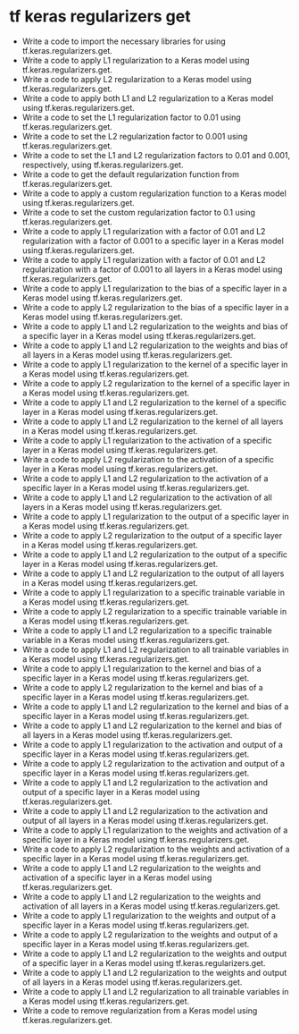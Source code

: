 # tf keras regularizers get

- Write a code to import the necessary libraries for using tf.keras.regularizers.get.
- Write a code to apply L1 regularization to a Keras model using tf.keras.regularizers.get.
- Write a code to apply L2 regularization to a Keras model using tf.keras.regularizers.get.
- Write a code to apply both L1 and L2 regularization to a Keras model using tf.keras.regularizers.get.
- Write a code to set the L1 regularization factor to 0.01 using tf.keras.regularizers.get.
- Write a code to set the L2 regularization factor to 0.001 using tf.keras.regularizers.get.
- Write a code to set the L1 and L2 regularization factors to 0.01 and 0.001, respectively, using tf.keras.regularizers.get.
- Write a code to get the default regularization function from tf.keras.regularizers.get.
- Write a code to apply a custom regularization function to a Keras model using tf.keras.regularizers.get.
- Write a code to set the custom regularization factor to 0.1 using tf.keras.regularizers.get.
- Write a code to apply L1 regularization with a factor of 0.01 and L2 regularization with a factor of 0.001 to a specific layer in a Keras model using tf.keras.regularizers.get.
- Write a code to apply L1 regularization with a factor of 0.01 and L2 regularization with a factor of 0.001 to all layers in a Keras model using tf.keras.regularizers.get.
- Write a code to apply L1 regularization to the bias of a specific layer in a Keras model using tf.keras.regularizers.get.
- Write a code to apply L2 regularization to the bias of a specific layer in a Keras model using tf.keras.regularizers.get.
- Write a code to apply L1 and L2 regularization to the weights and bias of a specific layer in a Keras model using tf.keras.regularizers.get.
- Write a code to apply L1 and L2 regularization to the weights and bias of all layers in a Keras model using tf.keras.regularizers.get.
- Write a code to apply L1 regularization to the kernel of a specific layer in a Keras model using tf.keras.regularizers.get.
- Write a code to apply L2 regularization to the kernel of a specific layer in a Keras model using tf.keras.regularizers.get.
- Write a code to apply L1 and L2 regularization to the kernel of a specific layer in a Keras model using tf.keras.regularizers.get.
- Write a code to apply L1 and L2 regularization to the kernel of all layers in a Keras model using tf.keras.regularizers.get.
- Write a code to apply L1 regularization to the activation of a specific layer in a Keras model using tf.keras.regularizers.get.
- Write a code to apply L2 regularization to the activation of a specific layer in a Keras model using tf.keras.regularizers.get.
- Write a code to apply L1 and L2 regularization to the activation of a specific layer in a Keras model using tf.keras.regularizers.get.
- Write a code to apply L1 and L2 regularization to the activation of all layers in a Keras model using tf.keras.regularizers.get.
- Write a code to apply L1 regularization to the output of a specific layer in a Keras model using tf.keras.regularizers.get.
- Write a code to apply L2 regularization to the output of a specific layer in a Keras model using tf.keras.regularizers.get.
- Write a code to apply L1 and L2 regularization to the output of a specific layer in a Keras model using tf.keras.regularizers.get.
- Write a code to apply L1 and L2 regularization to the output of all layers in a Keras model using tf.keras.regularizers.get.
- Write a code to apply L1 regularization to a specific trainable variable in a Keras model using tf.keras.regularizers.get.
- Write a code to apply L2 regularization to a specific trainable variable in a Keras model using tf.keras.regularizers.get.
- Write a code to apply L1 and L2 regularization to a specific trainable variable in a Keras model using tf.keras.regularizers.get.
- Write a code to apply L1 and L2 regularization to all trainable variables in a Keras model using tf.keras.regularizers.get.
- Write a code to apply L1 regularization to the kernel and bias of a specific layer in a Keras model using tf.keras.regularizers.get.
- Write a code to apply L2 regularization to the kernel and bias of a specific layer in a Keras model using tf.keras.regularizers.get.
- Write a code to apply L1 and L2 regularization to the kernel and bias of a specific layer in a Keras model using tf.keras.regularizers.get.
- Write a code to apply L1 and L2 regularization to the kernel and bias of all layers in a Keras model using tf.keras.regularizers.get.
- Write a code to apply L1 regularization to the activation and output of a specific layer in a Keras model using tf.keras.regularizers.get.
- Write a code to apply L2 regularization to the activation and output of a specific layer in a Keras model using tf.keras.regularizers.get.
- Write a code to apply L1 and L2 regularization to the activation and output of a specific layer in a Keras model using tf.keras.regularizers.get.
- Write a code to apply L1 and L2 regularization to the activation and output of all layers in a Keras model using tf.keras.regularizers.get.
- Write a code to apply L1 regularization to the weights and activation of a specific layer in a Keras model using tf.keras.regularizers.get.
- Write a code to apply L2 regularization to the weights and activation of a specific layer in a Keras model using tf.keras.regularizers.get.
- Write a code to apply L1 and L2 regularization to the weights and activation of a specific layer in a Keras model using tf.keras.regularizers.get.
- Write a code to apply L1 and L2 regularization to the weights and activation of all layers in a Keras model using tf.keras.regularizers.get.
- Write a code to apply L1 regularization to the weights and output of a specific layer in a Keras model using tf.keras.regularizers.get.
- Write a code to apply L2 regularization to the weights and output of a specific layer in a Keras model using tf.keras.regularizers.get.
- Write a code to apply L1 and L2 regularization to the weights and output of a specific layer in a Keras model using tf.keras.regularizers.get.
- Write a code to apply L1 and L2 regularization to the weights and output of all layers in a Keras model using tf.keras.regularizers.get.
- Write a code to apply L1 and L2 regularization to all trainable variables in a Keras model using tf.keras.regularizers.get.
- Write a code to remove regularization from a Keras model using tf.keras.regularizers.get.